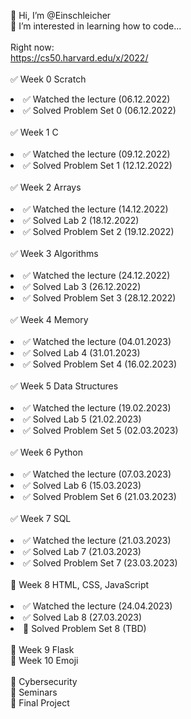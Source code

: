 👋 Hi, I’m @Einschleicher<br>
👀 I’m interested in learning how to code...<br>
<br>
Right now:<br>
https://cs50.harvard.edu/x/2022/<br>
<br>
✅ Week 0 Scratch<br>
<li>✅ Watched the lecture (06.12.2022)</li>
<li>✅ Solved Problem Set 0 (06.12.2022)</li><br>
✅ Week 1 C<br><br>
<li>✅ Watched the lecture (09.12.2022)</li>
<li>✅ Solved Problem Set 1 (12.12.2022)</li><br>
✅ Week 2 Arrays<br><br>
<li>✅ Watched the lecture (14.12.2022)</li>
<li>✅ Solved Lab 2 (18.12.2022)</li>
<li>✅ Solved Problem Set 2 (19.12.2022)</li><br>
✅ Week 3 Algorithms<br><br>
<li>✅ Watched the lecture (24.12.2022)</li>
<li>✅ Solved Lab 3 (26.12.2022)</li>
<li>✅ Solved Problem Set 3 (28.12.2022)</li><br>
✅ Week 4 Memory<br><br>
<li>✅ Watched the lecture (04.01.2023)</li>
<li>✅ Solved Lab 4 (31.01.2023)</li>
<li>✅ Solved Problem Set 4 (16.02.2023)</li><br>
✅ Week 5 Data Structures<br><br>
<li>✅ Watched the lecture (19.02.2023)</li>
<li>✅ Solved Lab 5 (21.02.2023)</li>
<li>✅ Solved Problem Set 5 (02.03.2023)</li><br>
✅ Week 6 Python<br><br>
<li>✅ Watched the lecture (07.03.2023)</li>
<li>✅ Solved Lab 6 (15.03.2023)</li>
<li>✅ Solved Problem Set 6 (21.03.2023)</li><br>
✅ Week 7 SQL<br><br>
<li>✅ Watched the lecture (21.03.2023)</li>
<li>✅ Solved Lab 7 (21.03.2023)</li>
<li>✅ Solved Problem Set 7 (23.03.2023)</li><br>
🔲 Week 8 HTML, CSS, JavaScript<br><br>
<li>✅ Watched the lecture (24.04.2023)</li>
<li>✅ Solved Lab 8 (27.03.2023)</li>
<li>🔲 Solved Problem Set 8 (TBD)</li><br>
🔲 Week 9 Flask<br>
🔲 Week 10 Emoji<br>
<br>
🔲 Cybersecurity<br>
🔲 Seminars<br>
🔲 Final Project<br>
<!---
Einschleicher/Einschleicher is a ✨ special ✨ repository because its `README.md` (this file) appears on your GitHub profile.
You can click the Preview link to take a look at your changes.
--->
